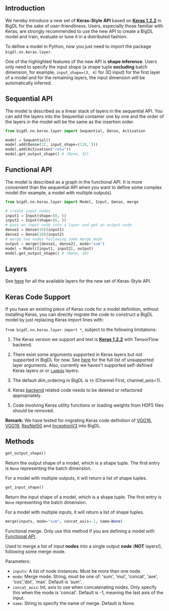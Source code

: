 ## __Introduction__ ##

We hereby introduce a new set of __Keras-Style API__ based on [__Keras 1.2.2__](https://faroit.github.io/keras-docs/1.2.2/) in BigDL for the sake of user-friendliness. Users, especially those familiar with Keras, are strongly recommended to use the new API to create a BigDL model and train, evaluate or tune it in a distributed fashion.

To define a model in Python, now you just need to import the package `bigdl.nn.keras.layer`.

One of the highlighted features of the new API is __shape inference__. Users only need to specify the input shape (a shape tuple __excluding__ batch dimension, for example, `input_shape=(3, 4)` for 3D input) for the first layer of a model and for the remaining layers, the input dimension will be automatically inferred.
<br>

## __Sequential API__ ##
The model is described as a linear stack of layers in the sequential API. You can add the layers into the Sequential container one by one and the order of the layers in the model will be the same as the insertion order.
```python
from bigdl.nn.keras.layer import Sequential, Dense, Activation

model = Sequential()
model.add(Dense(32, input_shape=(128, )))
model.add(Activation("relu"))
model.get_output_shape() # (None, 32)
```

## __Functional API__ ##
The model is described as a graph in the functional API. It is more convenient than the sequential API when you want to define some complex model (for example, a model with multiple outputs).
```python
from bigdl.nn.keras.layer import Model, Input, Dense, merge

# create input nodes
input1 = Input(shape=(8, )) 
input2 = Input(shape=(6, ))
# pass an input node into a layer and get an output node
dense1 = Dense(10)(input1)
dense2 = Dense(10)(input2)
# merge two nodes following some merge mode
output = merge([dense1, dense2], mode="sum")
model = Model([input1, input2], output)
model.get_output_shape() # (None, 10)
```

## __Layers__ ##
See [here](Layers/core.md) for all the available layers for the new set of Keras-Style API.
<br>

## __Keras Code Support__ ##
If you have an existing piece of Keras code for a model definition, without installing Keras, you can directly migrate the code to construct a BigDL model by just replacing Keras import lines with:

`from bigdl.nn.keras.layer import *`, subject to the following limitations:

1. The Keras version we support and test is [__Keras 1.2.2__](https://faroit.github.io/keras-docs/1.2.2/) with TensorFlow backend.

2. There exist some arguments supported in Keras layers but not supported in BigDL for now. See [here](../../APIGuide/keras-issues/#unsupported-layer-arguments) for the full list of unsupported layer arguments. Also, currently we haven't supported self-defined Keras layers or or [`Lambda`](https://faroit.github.io/keras-docs/1.2.2/layers/core/#lambda) layers.

3. The default dim_ordering in BigDL is `th` (Channel First, channel_axis=1).

4. Keras [backend](https://faroit.github.io/keras-docs/1.2.2/backend/) related code needs to be deleted or refactored appropriately.

5. Code involving Keras utility functions or loading weights from HDF5 files should be removed.

__Remark:__ We have tested for migrating Keras code definition of [VGG16](https://faroit.github.io/keras-docs/1.2.2/applications/#vgg16), [VGG19](https://faroit.github.io/keras-docs/1.2.2/applications/#vgg19), [ResNet50](https://faroit.github.io/keras-docs/1.2.2/applications/#resnet50) and [InceptionV3](https://faroit.github.io/keras-docs/1.2.2/applications/#inceptionv3) into BigDL.
<br>

## __Methods__ ##
```python
get_output_shape()
```
Return the output shape of a model, which is a shape tuple. The first entry is `None` representing the batch dimension.

For a model with multiple outputs, it will return a list of shape tuples.

```python
get_input_shape()
```
Return the input shape of a model, which is a shape tuple. The first entry is `None` representing the batch dimension.

For a model with multiple inputs, it will return a list of shape tuples.

```python
merge(inputs, mode="sum", concat_axis=-1, name=None)
```
Functional merge. Only use this method if you are defining a model with [Functional API](#functional-api).

Used to merge a list of input __nodes__ into a single output __node__ (__NOT__ layers!), following some merge mode.

Parameters:

* `inputs`: A list of node instances. Must be more than one node.
* `mode`: Merge mode. String, must be one of: 'sum', 'mul', 'concat', 'ave', 'cos','dot', 'max'. Default is 'sum'.
* `concat_axis`: Int, axis to use when concatenating nodes. Only specify this when the mode is 'concat'. Default is -1, meaning the last axis of the input.
* `name`: String to specify the name of merge. Default is None.
